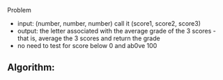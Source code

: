 Problem
- input: (number, number, number) call it (score1, score2, score3)
- output: the letter associated with the average grade of the 3 scores
        - that is, average the 3 scores and return the grade
- no need to test for score below 0 and ab0ve 100

Algorithm:
- 